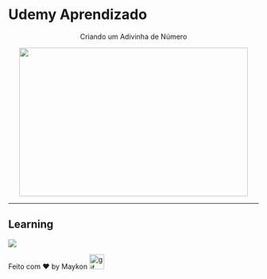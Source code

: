 # Udemy Aprendizado

<p align="center">Criando um Adivinha de Número</p>

<p align="center">
<img width="460" height="300" src="/assets/Animação.gif">
</p>

<hr>

## Learning

  <p align="left">
    <a href="#">
      <img src="https://skillicons.dev/icons?i=html,css,js,vscode)" />  
    </a>
  </p>

Feito com ♥ by Maykon <img src="https://github.com/abdoachhoubi/abdoachhoubi/blob/main/gifs/Hi.gif" width="30" alt="gif" />
